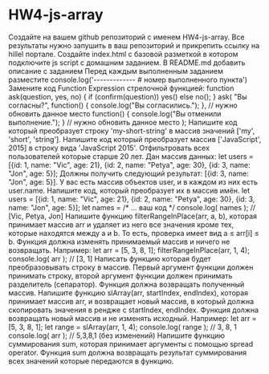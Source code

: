 # HW4-js-array
Создайте на вашем github репозиторий с именем HW4-js-array. Все результаты нужно запушить в ваш репозиторий и прикрепить ссылку на hillel портале.
Создайте index.html с базовой разметкой в котором подключите js script с домашним заданием.
В README.md добавить описание с заданием
Перед каждым выполненным заданием разместите 
console.log('------------- # номер выполненного пункта')
Замените код Function Expression стрелочной функцией:
function ask(question, yes, no) {
  if (confirm(question)) yes()
  else no();
}
ask(
  "Вы согласны?",
  function() { console.log("Вы согласились."); }, // нужно обновить данное место
  function() { console.log("Вы отменили выполнение."); } // нужно обновить данное место
);
Напишите код который преобразует строку 'my-short-string' в массив значений ['my', 'short', 'string'].
Напишите код который преобразует массив ['JavaScript', 2015] в строку вида 'JavaScript 2015'.
Отфильтровать всех пользователей которые старше 20 лет. Дан массив данных:
let users = [{id: 1, name: "Vic", age: 21},  {id: 2, name: "Petya", age: 30}, {id: 3, name: "Jon", age: 5}];
Должны получить следующий результат: [{id: 3, name: "Jon", age: 5}].
У вас есть массив объектов user, и в каждом из них есть user.name. Напишите код, который преобразует их в массив имён.
let users = [{id: 1, name: "Vic", age: 21},  {id: 2, name: "Petya", age: 30}, {id: 3, name: "Jon", age: 5}];
let names = /* ... ваш код */
console.log( names ); // [Vic, Petya, Jon]
Напишите функцию filterRangeInPlace(arr, a, b), которая принимает массив arr и удаляет из него все значения кроме тех, которые находятся между a и b. То есть, проверка имеет вид a ≤ arr[i] ≤ b.
Функция должна изменять принимаемый массив и ничего не возвращать.
Например:
let arr = [5, 3, 8, 1];
filterRangeInPlace(arr, 1, 4);
console.log( arr ); // [3, 1]
Написать функцию которая будет преобразовывать строку в массив. Первый аргумент функции должен принимать строку, второй аргумент функции должен принимать разделитель (сепаратор).  Функция должна возвращать полученный массив.
Напишите функцию slArray(arr, startIndex, endIndex), которая принимает массив arr,  и возвращает новый массив, в который должна скопировать значения в рендже с  startIndex, endIndex.
Функция должна возвращать новый массив и не изменять исходный.
Например:
let arr = [5, 3, 8, 1];
let range = slArray(arr, 1, 4);
console.log( range ); // 3, 8, 1 
console.log( arr ); // 5,3,8,1 (без изменений)
Напишите функцию суммирования sum, которая принимает аргументы с помощью spread operator. Функция sum должна возвращать результат суммирования всех значений которые передаются в функцию.
